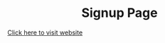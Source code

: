  <H1 align="center"> Signup Page</H1>
<a href="https://arcane-beach-15009.herokuapp.com/" target="_blank">Click here to visit website</a>
